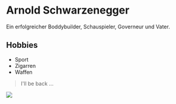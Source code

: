 # Arnold Schwarzenegger

Ein erfolgreicher Boddybuilder, Schauspieler, Governeur und Vater.


## Hobbies
* Sport
* Zigarren
* Waffen

> I'll be back ...

<img src="https://upload.wikimedia.org/wikipedia/commons/thumb/a/af/Arnold_Schwarzenegger_by_Gage_Skidmore_4.jpg/170px-Arnold_Schwarzenegger_by_Gage_Skidmore_4.jpg"/>

